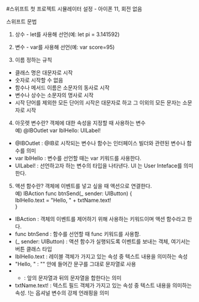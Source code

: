 #스위프트 첫 프로젝트
시뮬레이터 설정 - 아이폰 11, 회전 없음  

스위프트 문법  
1. 상수 - let를 사용해 선언(예: let pi = 3.141592)  
  
2. 변수 - var를 사용해 선언(예: var score=95)  
  
3. 이름 정하는 규칙  
- 클래스 명은 대문자로 시작  
- 숫자로 시작할 수 없음  
- 함수나 메서드 이름은 소문자의 동사로 시작  
- 변수나 상수는 소문자의 명사로 시작 
- 시작 단어를 제외한 모든 단어의 시작은 대문자로 하고  그 이외의 모든 문자는 소문자로 시작  
  
4. 아웃렛 변수란?  객체에 대한 속성을 지정할 때 사용하는 변수  
예)  @IBOutlet var lblHello: UILabel!   
- @IBOutlet : @IB로 시작되는 변수나 함수는 인터페이스 빌더와 관련된 변수나 함수를 의미  
- var lblHello : 변수를 선언할 때는 var 키워드를 사용한다.   
- UILabel! : 선언하고자 하는 변수의 타입을 나타낸다. UI 는 User Inteface를 의미한다.  

5. 액션 함수란? 객체에 이벤트를 넣고 싶을 때 액션으로 연결한다.  
예) IBAction func btnSend(_ sender: UIButton) {  
    lblHello.text = "Hello, " + txtName.text!  
}  
- IBAction : 객체의 이벤트를 제어하기 위해 사용하는 키워드이며 액션 함수라고 한다.  
- func btnSend : 함수를 선언할 때 func 키워드를 사용함. 
- (_ sender: UIButton) : 액션 함수가 실행되도록 이벤트를 보내는 객체, 여기서는 버튼 클래스 타입  
- lblHello.text : 레이블 객체가 가지고 있는 속성 중 텍스트 내용을 의미하는 속성  
-  "Hello, " : "" 안에 들어간 문구를 그대로 문자열로 사용  
- + : 앞의 문자열과 뒤의 문자열을 합한다는 의미  
- txtName.text! : 텍스트 필드 객체가 가지고 있는 속성 중 텍스트 내용을 의미하는 속성. !는 옵셔널 변수의 강제 언래핑을 의미  
